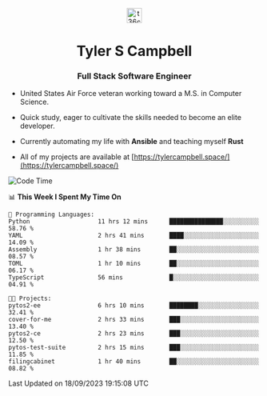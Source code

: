 <p align="center">
<a href="https://www.linkedin.com/in/t36campbell" target="blank"><img align="center" src="https://ik.imagekit.io/t36campbell/Portfolio/linkedin.png.original_m8bbGgPh6.png" alt="t36campbell" height="30" width="30" /></a>
</p>
<h1 align="center">Tyler S Campbell</h1>
<h3 align="center">Full Stack Software Engineer</h3>

* United States Air Force veteran working toward a M.S. in Computer Science.

* Quick study, eager to cultivate the skills needed to become an elite developer.

* Currently automating my life with **Ansible** and teaching myself **Rust**

* All of my projects are available at [https://tylercampbell.space/](https://tylercampbell.space/)

<!--START_SECTION:waka-->
![Code Time](http://img.shields.io/badge/Code%20Time-2%2C821%20hrs%201%20min-blue)

📊 **This Week I Spent My Time On** 

```text
💬 Programming Languages: 
Python                   11 hrs 12 mins      ███████████████░░░░░░░░░░   58.76 % 
YAML                     2 hrs 41 mins       ████░░░░░░░░░░░░░░░░░░░░░   14.09 % 
Assembly                 1 hr 38 mins        ██░░░░░░░░░░░░░░░░░░░░░░░   08.57 % 
TOML                     1 hr 10 mins        ██░░░░░░░░░░░░░░░░░░░░░░░   06.17 % 
TypeScript               56 mins             █░░░░░░░░░░░░░░░░░░░░░░░░   04.91 % 

🐱‍💻 Projects: 
pytos2-ee                6 hrs 10 mins       ████████░░░░░░░░░░░░░░░░░   32.41 % 
cover-for-me             2 hrs 33 mins       ███░░░░░░░░░░░░░░░░░░░░░░   13.40 % 
pytos2-ce                2 hrs 23 mins       ███░░░░░░░░░░░░░░░░░░░░░░   12.50 % 
pytos-test-suite         2 hrs 15 mins       ███░░░░░░░░░░░░░░░░░░░░░░   11.85 % 
filingcabinet            1 hr 40 mins        ██░░░░░░░░░░░░░░░░░░░░░░░   08.82 % 
```


 Last Updated on 18/09/2023 19:15:08 UTC
<!--END_SECTION:waka-->
